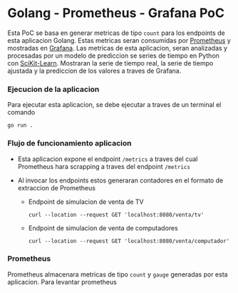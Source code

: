 # Golang - Prometheus - Grafana PoC

Esta PoC se basa en generar metricas de tipo `count` para los endpoints de esta aplicacion Golang. 
Estas metricas seran consumidas por [Prometheus](https://prometheus.io) y mostradas en [Grafana](https://grafana.com). 
Las metricas de esta aplicacion, seran analizadas y procesadas por un modelo de prediccion se series 
de tiempo en Python con [SciKit-Learn](https://scikit-learn.org/stable/). Mostraran la serie de tiempo real,
la serie de tiempo ajustada y la prediccion de los valores a traves de Grafana. 

### Ejecucion de la aplicacion

Para ejecutar esta aplicacion, se debe ejecutar a traves de un terminal el comando
``` 
go run .
```

### Flujo de funcionamiento aplicacion

- Esta aplicacion expone el endpoint `/metrics` a traves del cual Prometheus hara scrapping a traves del endpoint `/metrics`
- Al invocar los endpoints estos generaran contadores en el formato de extraccion de Prometheus

  - Endpoint de simulacion de venta de TV
    ```
    curl --location --request GET 'localhost:8080/venta/tv'
    ```

  - Endpoint de simulacion de venta de computadores
    ```
    curl --location --request GET 'localhost:8080/venta/computador'
    ```

### Prometheus
Prometheus almacenara metricas de tipo `count` y `gauge` generadas por esta aplicacion. Para levantar prometheus